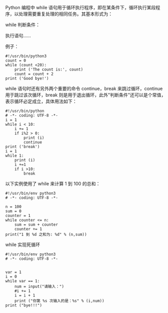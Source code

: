 Python 编程中 while 语句用于循环执行程序，即在某条件下，循环执行某段程序，以处理需要重复处理的相同任务。其基本形式为：

while 判断条件：

执行语句……

例子：

```
#!/usr/bin/python3
count = 0
while (count <20):
    print ('The count is:', count)
    count = count + 2
print ('Good bye!')
```

while 语句时还有另外两个重要的命令 continue，break 来跳过循环，continue 用于跳过该次循环，break 则是用于退出循环，此外"判断条件"还可以是个常值，表示循环必定成立，具体用法如下：

```
#!/usr/bin/python
# -*- coding: UTF-8 -*-
i = 1
while i < 10:
    i += 1
    if i%2 > 0:
        print (i)
        continue
print ('break')
i = 1
while 1:
    print (i)
    i +=1
    if i >10:
        break
```

以下实例使用了 while 来计算 1 到 100 的总和：

```
#!/usr/bin/env python3
# -*- coding: UTF-8 -*-

n = 100
sum = 0
counter = 1
while counter <= n:
    sum = sum + counter
    counter += 1
print("1 到 %d 之和为: %d" % (n,sum))
```

while 实现死循环

```
#!/usr/bin/env python3
# -*- coding: UTF-8 -*-


var = 1
i = 0
while var == 1:
    num = input("请输入：")
    #i += 1
    i = i + 1
    print ("你第 %s 次输入的是：%s" % (i,num))
print ("bye!!!")
```



